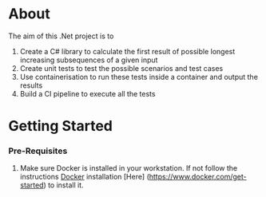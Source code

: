 # About

The aim of this .Net project is to 
1. Create a C# library to calculate the first result of possible longest increasing subsequences of a given input
2. Create unit tests to test the possible scenarios and test cases
3. Use containerisation to run these tests inside a container and output the results
4. Build a CI pipeline to execute all the tests
 
# Getting Started

### Pre-Requisites

1. Make sure Docker is installed in your workstation. If not follow the instructions [Docker](http://docker.com) installation [Here] (https://www.docker.com/get-started) to install it.



